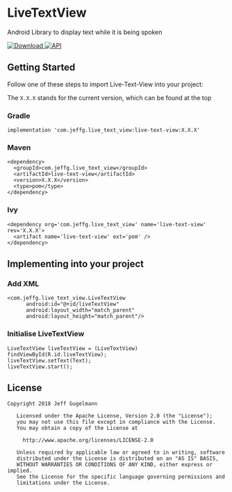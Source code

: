 # LiveTextView
Android Library to display text while it is being spoken

[ ![Download](https://api.bintray.com/packages/jeffg05/Live-Text-View/Live-Text-View/images/download.svg) ](https://bintray.com/jeffg05/Live-Text-View/Live-Text-View/_latestVersion) [![API](https://img.shields.io/badge/API-21%2B-brightgreen.svg?style=flat)](https://android-arsenal.com/api?level=21)


## Getting Started

Follow one of these steps to import Live-Text-View into your project:


The ```X.X.X``` stands for the current version, which can be found at the top 


### Gradle

```
implementation 'com.jeffg.live_text_view:live-text-view:X.X.X'
```

### Maven

```
<dependency>
  <groupId>com.jeffg.live_text_view</groupId>
  <artifactId>live-text-view</artifactId>
  <version>X.X.X</version>
  <type>pom</type>
</dependency>
```

### Ivy

```
<dependency org='com.jeffg.live_text_view' name='live-text-view' rev='X.X.X'>
  <artifact name='live-text-view' ext='pom' />
</dependency>
```

## Implementing into your project

### Add XML
```
<com.jeffg.live_text_view.LiveTextView
      android:id="@+id/liveTextView"
      android:layout_width="match_parent"
      android:layout_height="match_parent"/>
```

### Initialise LiveTextView
```
LiveTextView liveTextView = (LiveTextView) findViewById(R.id.liveTextView);
liveTextView.setText(Text);
liveTextView.start();
```

## License

```
Copyright 2018 Jeff Gugelmann

   Licensed under the Apache License, Version 2.0 (the "License");
   you may not use this file except in compliance with the License.
   You may obtain a copy of the License at

     http://www.apache.org/licenses/LICENSE-2.0

   Unless required by applicable law or agreed to in writing, software
   distributed under the License is distributed on an "AS IS" BASIS,
   WITHOUT WARRANTIES OR CONDITIONS OF ANY KIND, either express or implied.
   See the License for the specific language governing permissions and
   limitations under the License.
```

